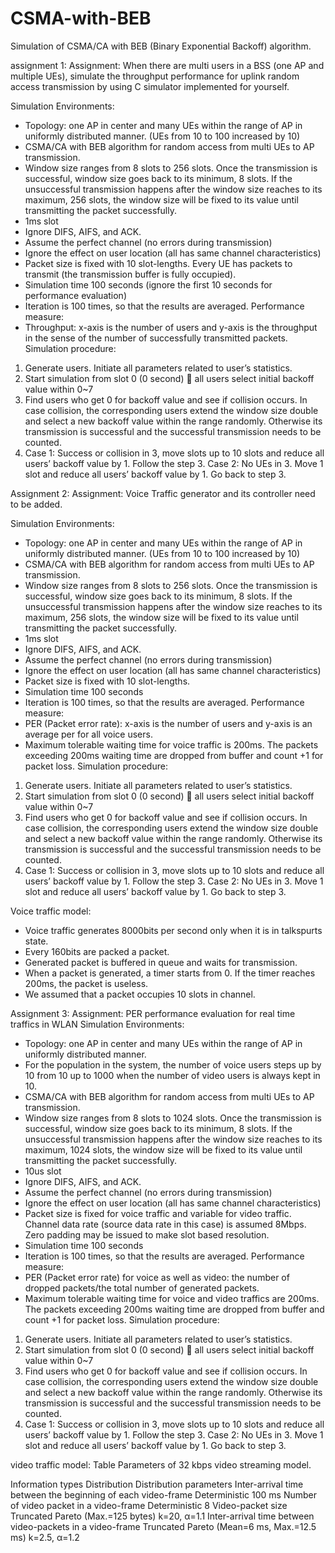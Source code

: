 # CSMA-with-BEB
Simulation of CSMA/CA with BEB (Binary Exponential Backoff) algorithm. 

assignment 1:
Assignment:
When there are multi users in a BSS (one AP and multiple UEs), simulate the throughput performance for uplink random access transmission by using C simulator implemented for yourself.

Simulation Environments:
-	Topology: one AP in center and many UEs within the range of AP in uniformly distributed manner. (UEs from 10 to 100 increased by 10)
-	CSMA/CA with BEB algorithm for random access from multi UEs to AP transmission. 
-	Window size ranges from 8 slots to 256 slots. Once the transmission is successful, window size goes back to its minimum, 8 slots. If the unsuccessful transmission happens after the window size reaches to its maximum, 256 slots, the window size will be fixed to its value until transmitting the packet successfully.
-	1ms slot 
-	Ignore DIFS, AIFS, and ACK.
-	Assume the perfect channel (no errors during transmission)
-	Ignore the effect on user location (all has same channel characteristics)
-	Packet size is fixed with 10 slot-lengths. Every UE has packets to transmit (the transmission buffer is fully occupied).
-	Simulation time 100 seconds (ignore the first 10 seconds for performance evaluation)
-	Iteration is 100 times, so that the results are averaged. 
Performance measure:
-	Throughput: x-axis is the number of users and y-axis is the throughput in the sense of the number of successfully transmitted packets.
Simulation procedure:
1.	Generate users. Initiate all parameters related to user’s statistics.
2.	Start simulation from slot 0 (0 second)  all users select initial backoff value within 0~7
3.	Find users who get 0 for backoff value and see if collision occurs. In case collision, the corresponding users extend the window size double and select a new backoff value within the range randomly. Otherwise its transmission is successful and the successful transmission needs to be counted.
4.	Case 1: Success or collision in 3, move slots up to 10 slots and reduce all users’ backoff value by 1. Follow the step 3. Case 2: No UEs in 3. Move 1 slot and reduce all users’ backoff value by 1. Go back to step 3.


Assignment 2:
Assignment:
Voice Traffic generator and its controller need to be added.

Simulation Environments:
-	Topology: one AP in center and many UEs within the range of AP in uniformly distributed manner. (UEs from 10 to 100 increased by 10)
-	CSMA/CA with BEB algorithm for random access from multi UEs to AP transmission. 
-	Window size ranges from 8 slots to 256 slots. Once the transmission is successful, window size goes back to its minimum, 8 slots. If the unsuccessful transmission happens after the window size reaches to its maximum, 256 slots, the window size will be fixed to its value until transmitting the packet successfully.
-	1ms slot 
-	Ignore DIFS, AIFS, and ACK.
-	Assume the perfect channel (no errors during transmission)
-	Ignore the effect on user location (all has same channel characteristics)
-	Packet size is fixed with 10 slot-lengths. 
-	Simulation time 100 seconds 
-	Iteration is 100 times, so that the results are averaged. 
Performance measure:
-	PER (Packet error rate): x-axis is the number of users and y-axis is an average per for all voice users.
-	Maximum tolerable waiting time for voice traffic is 200ms. The packets exceeding 200ms waiting time are dropped from buffer and count +1 for packet loss.
Simulation procedure:
1.	Generate users. Initiate all parameters related to user’s statistics.
2.	Start simulation from slot 0 (0 second)  all users select initial backoff value within 0~7
3.	Find users who get 0 for backoff value and see if collision occurs. In case collision, the corresponding users extend the window size double and select a new backoff value within the range randomly. Otherwise its transmission is successful and the successful transmission needs to be counted.
4.	Case 1: Success or collision in 3, move slots up to 10 slots and reduce all users’ backoff value by 1. Follow the step 3. Case 2: No UEs in 3. Move 1 slot and reduce all users’ backoff value by 1. Go back to step 3.

Voice traffic model:
 
-	Voice traffic generates 8000bits per second only when it is in talkspurts state.
-	Every 160bits are packed a packet.
-	Generated packet is buffered in queue and waits for transmission.
-	When a packet is generated, a timer starts from 0. If the timer reaches 200ms, the packet is useless.
-	We assumed that a packet occupies 10 slots in channel.


Assignment 3:
Assignment:
PER performance evaluation for real time traffics in WLAN
Simulation Environments:
-	Topology: one AP in center and many UEs within the range of AP in uniformly distributed manner. 
-	For the population in the system, the number of voice users steps up by 10 from 10 up to 1000 when the number of video users is always kept in 10.
-	CSMA/CA with BEB algorithm for random access from multi UEs to AP transmission. 
-	Window size ranges from 8 slots to 1024 slots. Once the transmission is successful, window size goes back to its minimum, 8 slots. If the unsuccessful transmission happens after the window size reaches to its maximum, 1024 slots, the window size will be fixed to its value until transmitting the packet successfully.
-	10us slot 
-	Ignore DIFS, AIFS, and ACK.
-	Assume the perfect channel (no errors during transmission)
-	Ignore the effect on user location (all has same channel characteristics)
-	Packet size is fixed for voice traffic and variable for video traffic. Channel data rate (source data rate in this case) is assumed 8Mbps. Zero padding may be issued to make slot based resolution.
-	Simulation time 100 seconds 
-	Iteration is 100 times, so that the results are averaged. 
Performance measure:
-	PER (Packet error rate) for voice as well as video: the number of dropped packets/the total number of generated packets. 
-	Maximum tolerable waiting time for voice and video traffics are 200ms. The packets exceeding 200ms waiting time are dropped from buffer and count +1 for packet loss.
Simulation procedure:
1.	Generate users. Initiate all parameters related to user’s statistics.
2.	Start simulation from slot 0 (0 second)  all users select initial backoff value within 0~7
3.	Find users who get 0 for backoff value and see if collision occurs. In case collision, the corresponding users extend the window size double and select a new backoff value within the range randomly. Otherwise its transmission is successful and the successful transmission needs to be counted.
4.	Case 1: Success or collision in 3, move slots up to 10 slots and reduce all users’ backoff value by 1. Follow the step 3. Case 2: No UEs in 3. Move 1 slot and reduce all users’ backoff value by 1. Go back to step 3.

video traffic model:
Table Parameters of 32 kbps video streaming model.

Information types	Distribution	Distribution parameters
Inter-arrival time between the beginning of each video-frame	Deterministic	100 ms
Number of video packet in a video-frame	Deterministic	8
Video-packet size	Truncated Pareto	(Max.=125 bytes) k=20, α=1.1
Inter-arrival time
between video-packets in a video-frame	Truncated Pareto
(Mean=6 ms, Max.=12.5 ms)	k=2.5, α=1.2
